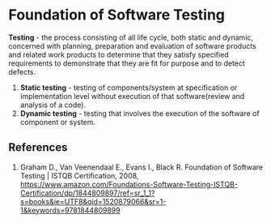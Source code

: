 # Foundation of Software Testing

**Testing** - the process consisting of all life cycle, both static and dynamic, concerned with planning, preparation and evaluation of software products and related work products to determine that they satisfy specified requirements to demonstrate that they are fit for purpose and to detect defects.
  1. **Static testing** - testing of components/system at specification or implementation level without execution of that software(review and analysis of a code).
  2. **Dynamic testing** - testing that involves the execution of the software of component or system.

## References
  1. Graham D., Van Veenendaal E., Evans I., Black R. Foundation of Software Testing | ISTQB Certification, 2008, https://www.amazon.com/Foundations-Software-Testing-ISTQB-Certification/dp/1844809897/ref=sr_1_1?s=books&ie=UTF8&qid=1520879066&sr=1-1&keywords=9781844809899
